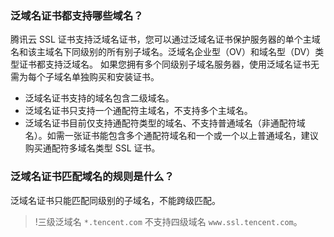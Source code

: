 ### 泛域名证书都支持哪些域名？

腾讯云 SSL 证书支持泛域名证书，您可以通过泛域名证书保护服务器的单个主域名和该主域名下同级别的所有别子域名。泛域名企业型（OV）和域名型（DV）类型证书都支持泛域名。
如果您拥有多个同级别子域名服务器，使用泛域名证书无需为每个子域名单独购买和安装证书。
- 泛域名证书支持的域名包含二级域名。
- 泛域名证书只支持一个通配符主域名，不支持多个主域名。
- 泛域名证书目前仅支持通配符类型的域名、不支持普通域名（非通配符域名）。如需一张证书能包含多个通配符域名和一个或一个以上普通域名，建议购买通配符多域名类型 SSL 证书。

### 泛域名证书匹配域名的规则是什么？
泛域名证书只能匹配同级别的子域名，不能跨级匹配。
>!三级泛域名 `*.tencent.com` 不支持四级域名 `www.ssl.tencent.com`。

